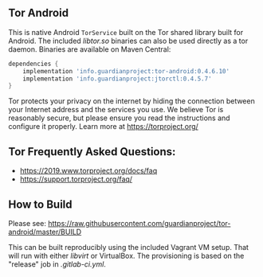
## Tor Android

This is native Android `TorService` built on the Tor shared library built for
Android.  The included _libtor.so_ binaries can also be used directly as a tor
daemon.  Binaries are available on Maven Central:

```gradle
dependencies {
    implementation 'info.guardianproject:tor-android:0.4.6.10'
    implementation 'info.guardianproject:jtorctl:0.4.5.7'
}
```

Tor protects your privacy on the internet by hiding the connection 
between your Internet address and the services you use. We believe Tor
is reasonably secure, but please ensure you read the instructions and
configure it properly. Learn more at https://torproject.org/

## Tor Frequently Asked Questions:
        
- https://2019.www.torproject.org/docs/faq
- https://support.torproject.org/faq/


## How to Build

Please see: https://raw.githubusercontent.com/guardianproject/tor-android/master/BUILD

This can be built reproducibly using the included Vagrant VM setup.  That will
run with either _libvirt_ or VirtualBox.  The provisioning is based on the
"release" job in _.gitlab-ci.yml_.
